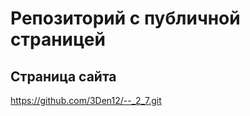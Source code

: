 # Репозиторий с публичной страницей

## Страница сайта
<!--Вставить ссылку на публичную страницу-->
https://github.com/3Den12/--_2_7.git